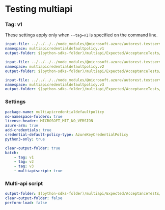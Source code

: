 # Testing multiapi

### Tag: v1

These settings apply only when `--tag=v1` is specified on the command line.

``` yaml $(tag) == 'v1'
input-file: ../../../../node_modules/@microsoft.azure/autorest.testserver/swagger/multiapi-v1.json
namespace: multiapicredentialdefaultpolicy.v1
output-folder: $(python-sdks-folder)/multiapi/Expected/AcceptanceTests/MultiapiCredentialDefaultPolicy/multiapicredentialdefaultpolicy/v1
```

``` yaml $(tag) == 'v2'
input-file: ../../../../node_modules/@microsoft.azure/autorest.testserver/swagger/multiapi-v2.json
namespace: multiapicredentialdefaultpolicy.v2
output-folder: $(python-sdks-folder)/multiapi/Expected/AcceptanceTests/MultiapiCredentialDefaultPolicy/multiapicredentialdefaultpolicy/v2
```

``` yaml $(tag) == 'v3'
input-file: ../../../../node_modules/@microsoft.azure/autorest.testserver/swagger/multiapi-v3.json
namespace: multiapicredentialdefaultpolicy.v3
output-folder: $(python-sdks-folder)/multiapi/Expected/AcceptanceTests/MultiapiCredentialDefaultPolicy/multiapicredentialdefaultpolicy/v3
```

### Settings
``` yaml
package-name: multiapicredentialdefaultpolicy
no-namespace-folders: true
license-header: MICROSOFT_MIT_NO_VERSION
azure-arm: true
add-credentials: true
credential-default-policy-type: AzureKeyCredentialPolicy
python3-only: true
```

``` yaml $(multiapi)
clear-output-folder: true
batch:
    - tag: v1
    - tag: v2
    - tag: v3
    - multiapiscript: true
```

### Multi-api script

``` yaml $(multiapiscript)
output-folder: $(python-sdks-folder)/multiapi/Expected/AcceptanceTests/MultiapiCredentialDefaultPolicy/multiapicredentialdefaultpolicy/
clear-output-folder: false
perform-load: false
```
